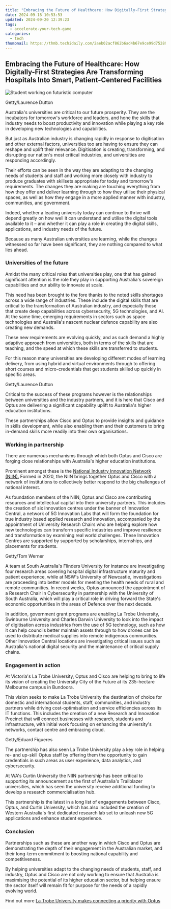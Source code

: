 ```yaml
---
title: "Embracing the Future of Healthcare: How Digitally-First Strategies Are Transforming Hospitals Into Smart, Patient-Centered Facilities"
date: 2024-09-18 10:53:53
updated: 2024-09-20 12:39:23
tags:
  - accelerate-your-tech-game
categories:
  - tech
thumbnail: https://thmb.techidaily.com/2aeb02acf862b6ad4b67e9ce99d75289c32cf73cca9a229e16ca142428daa51f.jpg
---
```


## Embracing the Future of Healthcare: How Digitally-First Strategies Are Transforming Hospitals Into Smart, Patient-Centered Facilities

![Student working on futuristic computer](https://www.zdnet.com/a/img/resize/3425da1c72f16de3897d888e7d527fc8c9bb5d9a/2023/04/19/86307259-e15e-4a6e-836c-f702bc9e0424/optusmultiplexer-article12-image4.jpg?auto=webp&width=1280)

Getty/Laurence Dutton

Australia's universities are critical to our future prosperity. They are the incubators for tomorrow's workforce and leaders, and hone the skills that industry needs to boost productivity and innovation while playing a key role in developing new technologies and capabilities.

But just as Australian industry is changing rapidly in response to digitisation and other external factors, universities too are having to ensure they can reshape and uplift their relevance. Digitisation is creating, transforming, and disrupting our nation's most critical industries, and universities are responding accordingly.

Their efforts can be seen in the way they are adapting to the changing needs of students and staff and working more closely with industry to produce graduates with skillsets appropriate for today and tomorrow's requirements. The changes they are making are touching everything from how they offer and deliver learning through to how they utilise their physical spaces, as well as how they engage in a more applied manner with industry, communities, and government.

Indeed, whether a leading university today can continue to thrive will depend greatly on how well it can understand and utilise the digital tools available to it – and whether it can play a role in creating the digital skills, applications, and industry needs of the future.

Because as many Australian universities are learning, while the changes witnessed so far have been significant, they are nothing compared to what lies ahead.

### **Universities of the future**

Amidst the many critical roles that universities play, one that has gained significant attention is the role they play in supporting Australia's sovereign capabilities and our ability to innovate at scale.

This need has been brought to the fore thanks to the noted skills shortages across a wide range of industries. These include the digital skills that are critical to the transformation of Australian industry, and especially those that create deep capabilities across cybersecurity, 5G technologies, and AI. At the same time, emerging requirements in sectors such as space technologies and Australia's nascent nuclear defence capability are also creating new demands.

These new requirements are evolving quickly, and as such demand a highly adaptive approach from universities, both in terms of the skills that are teaching, and the speed at which these skills are transferred to students.

For this reason many universities are developing different modes of learning delivery, from using hybrid and virtual environments through to offering short courses and micro-credentials that get students skilled up quickly in specific areas.

Getty/Laurence Dutton

Critical to the success of these programs however is the relationships between universities and the industry partners, and it is here that Cisco and Optus are delivering a significant capability uplift to Australia's higher education institutions.

These partnerships allow Cisco and Optus to provide insights and guidance in skills development, while also enabling them and their customers to bring in-demand skills more readily into their own organisations.

### **Working in partnership**

There are numerous mechanisms through which both Optus and Cisco are forging close relationships with Australia's higher education institutions.

Prominent amongst these is the [National Industry Innovation Network (NIIN).](https://www.cisco.com/c/m/en%5Fau/niin.html) Formed in 2020, the NIIN brings together Optus and Cisco with a network of institutions to collectively better respond to the big challenges of national interest.

As foundation members of the NIIN, Optus and Cisco are contributing resources and intellectual capital into their university partners. This includes the creation of six innovation centres under the banner of Innovation Central, a network of 5G Innovation Labs that will form the foundation for true industry based applied research and innovation, accompanied by the appointment of University Research Chairs who are helping explore how new technologies can transform specific industries and improve resilience and transformation by examining real world challenges. These Innovation Centres are supported by supported by scholarships, internships, and placements for students.

Getty/Tom Werner

A team at South Australia's Flinders University for instance are investigating four research areas covering hospital digital infrastructure maturity and patient experience, while at NSW's University of Newcastle, investigations are proceeding into better models for meeting the health needs of rural and remote communities. In recent weeks, Optus announced the appointment of a Research Chair in Cybersecurity in partnership with the University of South Australia, which will play a critical role in driving forward the State's economic opportunities in the areas of Defence over the next decade.

In addition, government grant programs are enabling La Trobe University, Swinburne University and Charles Darwin University to look into the impact of digitisation across industries from the use of 5G technology, such as how it can help councils better maintain assets through to how drones can be used to distribute medical supplies into remote indigenous communities. Other Innovation Central locations are investigating critical issues such as Australia's national digital security and the maintenance of critical supply chains.

### **Engagement in action**

At Victoria's La Trobe University, Optus and Cisco are helping to bring to life its vision of creating the University City of the Future at its 235-hectare Melbourne campus in Bundoora.

This vision seeks to make La Trobe University the destination of choice for domestic and international students, staff, communities, and industry partners while driving cost-optimisation and service efficiencies across its IT functions. This includes the creation of a new Research and Innovation Precinct that will connect businesses with research, students and infrastructure, with initial work focusing on enhancing the university's networks, contact centre and embracing cloud.

Getty/Eduard Figueres

The partnership has also seen La Trobe University play a key role in helping re- and up-skill Optus staff by offering them the opportunity to gain credentials in such areas as user experience, data analytics, and cybersecurity.

At WA's Curtin University the NIIN partnership has been critical to supporting its announcement as the first of Australia's Trailblazer universities, which has seen the university receive additional funding to develop a research commercialisation hub.

This partnership is the latest in a long list of engagements between Cisco, Optus, and Curtin University, which has also included the creation of Western Australia's first dedicated research lab set to unleash new 5G applications and enhance student experience.

### **Conclusion**

Partnerships such as these are another way in which Cisco and Optus are demonstrating the depth of their engagement in the Australian market, and their long-term commitment to boosting national capability and competitiveness.

By helping universities adapt to the changing needs of students, staff, and industry, Optus and Cisco are not only working to ensure that Australia is maximising the potential of its higher education sector, but helping ensure the sector itself will remain fit for purpose for the needs of a rapidly evolving world.

Find out more [La Trobe University makes connecting a priority with Optus](https://www.optus.com.au/enterprise/accelerate/communications/la-trobe-university-makes-connecting-a-priority-with-optus)

<ins class="adsbygoogle"
     style="display:block"
     data-ad-format="autorelaxed"
     data-ad-client="ca-pub-7571918770474297"
     data-ad-slot="1223367746"></ins>



<ins class="adsbygoogle"
     style="display:block"
     data-ad-client="ca-pub-7571918770474297"
     data-ad-slot="8358498916"
     data-ad-format="auto"
     data-full-width-responsive="true"></ins>

